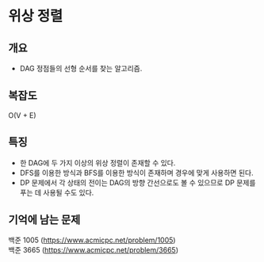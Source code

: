 # 위상 정렬

## 개요
* DAG 정점들의 선형 순서를 찾는 알고리즘.

## 복잡도
O(V + E)

## 특징
* 한 DAG에 두 가지 이상의 위상 정렬이 존재할 수 있다.
* DFS를 이용한 방식과 BFS를 이용한 방식이 존재하며 경우에 맞게 사용하면 된다.
* DP 문제에서 각 상태의 전이는 DAG의 방향 간선으로도 볼 수 있으므로 DP 문제를 푸는 데 사용될 수도 있다.

## 기억에 남는 문제
백준 1005 (https://www.acmicpc.net/problem/1005)  
백준 3665 (https://www.acmicpc.net/problem/3665)
